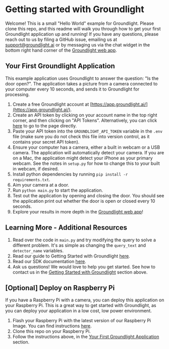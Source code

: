 # Getting started with Groundlight
Welcome! This is a small "Hello World" example for Groundlight. Please clone this repo, and this readme will walk you through how to get your first Groundlight application up and running! If you have any questions, please reach out to us by filing a GitHub issue, emailing us at support@groundlight.ai or by messaging us via the chat widget in the bottom right hand corner of the [Groundlight web app](https://app.groundlight.ai/).

## Your First Groundlight Application
This example application uses Groundlight to answer the question: "Is the door open?". The application takes a picture from a camera connected to your computer every 10 seconds, and sends it to Groundlight for processing. 

1. Create a free Groundlight account at [https://app.groundlight.ai/](https://app.groundlight.ai/). 
2. Create an API token by clicking on your account name in the top right corner, and then clicking on "API Tokens". Alternatively, you can click [here](https://app.groundlight.ai/reef/my-account/api-tokens) to go to the page directly.
3. Paste your API token into the `GROUNDLIGHT_API_TOKEN` variable in the `.env` file (make sure you do not check this file into version control, as it contains your secret API token). 
4. Ensure your computer has a camera, either a built in webcam or a USB camera. The application will automatically detect your camera. If you are on a Mac, the application might detect your iPhone as your primary webcam. See the notes in `setup.py` for how to change this to your built in webcam, if desired.
5. Install python dependencies by running `pip install -r requirements.txt`.
6. Aim your camera at a door.
7. Run `python main.py` to start the application.
8. Test out the application by opening and closing the door. You should see the application print out whether the door is open or closed every 10 seconds.
9. Explore your results in more depth in the [Groundlight web app](https://app.groundlight.ai/reef/)!

## Learning More - Additional Resources
1. Read over the code in `main.py` and try modifying the query to solve a different problem. It's as simple as changing the `query_text` and `detector_name` variables.
2. Read our guide to Getting Started with Groundlight [here](https://code.groundlight.ai/python-sdk/docs/getting-started).
3. Read our SDK documentation [here](https://code.groundlight.ai/python-sdk/api-reference-docs/).
4. Ask us questions! We would love to help you get started. See how to contact us in the [Getting Started with Groundlight](#getting-started-with-groundlight) section above.

## [Optional] Deploy on Raspberry Pi
If you have a Raspberry Pi with a camera, you can deploy this application on your Raspberry Pi. This is a great way to get started with Groundlight, as you can deploy your application in a low cost, low power environment.
1. Flash your Raspberry Pi with the latest version of our Raspberry Pi Image. You can find instructions [here](https://github.com/groundlight/groundlight-pi-gen?tab=readme-ov-file#groundlight-pi-gen-os-images-for-raspberry-pi-with-groundlight-tools).
2. Clone this repo on your Raspberry Pi.
3. Follow the instructions above, in the [Your First Groundlight Application](#your-first-groundlight-application) section.
